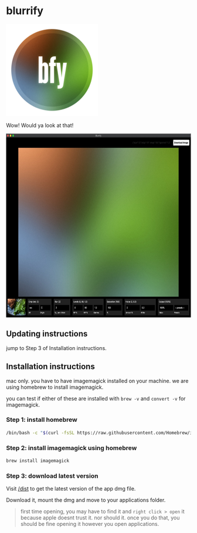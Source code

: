 # blurrify

<img src="build/blurrify-icon.png" height="250" width="250" alt="Blurrify logo" />

Wow! Would ya look at that!

<img src="build/blurrify-screenshot.jpg" height="500" width="700" alt="Screenshot of the Blurrify app" />

## Updating instructions

jump to Step 3 of Installation instructions.

## Installation instructions

mac only. you have to have imagemagick installed on your machine. we are using homebrew to install imagemagick.

you can test if either of these are installed with `brew -v` and `convert -v` for imagemagick.

### Step 1: install homebrew

```sh
/bin/bash -c "$(curl -fsSL https://raw.githubusercontent.com/Homebrew/install/master/install.sh)"
```

### Step 2: install imagemagick using homebrew

```sh
brew install imagemagick
```

### Step 3: download latest version

Visit [/dist](https://github.com/jake-tock/blurrify/tree/main/dist) to get the latest version of the app dmg file.

Download it, mount the dmg and move to your applications folder.

> first time opening, you may have to find it and `right click > open` it because apple doesnt trust it. nor should it. once you do that, you should be fine opening it however you open applications.
